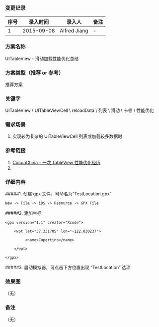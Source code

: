 ### 变更记录
| 序号 | 录入时间 | 录入人 | 备注 |
| -- | -- | -- | -- |
| 1 | 2015-09-08 | Alfred Jiang | - |

### 方案名称
UITableView - 滑动加载性能优化总结

### 方案类型（推荐 or 参考）
推荐方案

### 关键字
UITableView \ UITableViewCell \ reloadData \ 列表 \ 滑动 \ 卡顿 \ 性能优化

### 需求场景
1. 实现较为复杂的 UITableViewCell 列表或加载较多数据时

### 参考链接
1. [CocoaChina - 一次 TableView 性能优化经历](http://www.cocoachina.com/ios/20150906/13212.html)
2. []()

### 详细内容
#####1. 创建 gpx 文件，可命名为“TestLocation.gpx”

    New -> File -> iOS -> Resource -> GPX File

#####2. 添加坐标
    <?xml version="1.0"?>

    <gpx version="1.1" creator="Xcode">

        <wpt lat="37.331705" lon="-122.030237">

             <name>Cupertino</name>

        </wpt>

    </gpx>

#####3. 启动模拟器，可点击下方位置出现 “TestLocation” 选项

### 效果图
（无）

### 备注
（无）